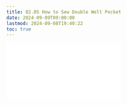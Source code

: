 ```yaml
---
title: 02.05 How to Sew Double Welt Pocket
date: 2024-09-09T09:00:00
lastmod: 2024-09-08T19:40:22
toc: true
---
```


![Link to included file contents](../../../../sewing/how-to-sew-a-double-welt-pocket.md)
